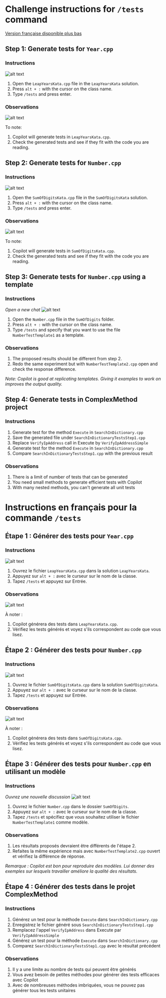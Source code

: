 # Challenge instructions for `/tests` command

[Version française disponible plus bas](#instructions-en-français)

## Step 1: Generate tests for `Year.cpp`

### Instructions
![alt text](images/image-8.png)

1. Open the `LeapYearsKata.cpp` file in the `LeapYearsKata` solution.
2. Press `alt + :` with the cursor on the class name.
3. Type `/tests` and press enter.

### Observations
![alt text](images/image-7.png)

To note:
1. Copilot will generate tests in `LeapYearsKata.cpp`.
2. Check the generated tests and see if they fit with the code you are reading.

## Step 2: Generate tests for `Number.cpp`

### Instructions
![alt text](images/image-9.png)

1. Open the `SumOfDigitsKata.cpp` file in the `SumOfDigitsKata` solution.
2. Press `alt + :` with the cursor on the class name.
3. Type `/tests` and press enter.

### Observations
![alt text](images/image-10.png)

To note:
1. Copilot will generate tests in `SumOfDigitsKata.cpp`.
2. Check the generated tests and see if they fit with the code you are reading.

## Step 3: Generate tests for `Number.cpp` using a template

### Instructions
*Open a new chat*
![alt text](images/image-11.png)

1. Open the `Number.cpp` file in the `SumOfDigits` folder.
2. Press `alt + :` with the cursor on the class name.
3. Type `/tests` and specify that you want to use the file `NumberTestTemplate1` as a template.

### Observations
1. The proposed results should be different from step 2.
2. Redo the same experiment but with `NumberTestTemplate2.cpp` open and check the response difference.

*Note: Copilot is good at replicating templates. Giving it examples to work on improves the output quality.*

## Step 4: Generate tests in ComplexMethod project

### Instructions

1. Generate test for the method `Execute` in `SearchInDictionary.cpp`
2. Save the generated file under `SearchInDictionaryTestsStep1.cpp`
3. Replace `VerifyIpAddress` call in Execute by `VerifyIpAddressSimple`
4. Generate test for the method `Execute` in `SearchInDictionary.cpp`
5. Compare `SearchInDictionaryTestsStep1.cpp` with the previous result

### Observations

1. There is a limit of number of tests that can be generated
2. You need small methods to generate efficient tests with Copilot 
3. With many nested methods, you can't generate all unit tests

# Instructions en français pour la commande `/tests`

## Étape 1 : Générer des tests pour `Year.cpp`

### Instructions
![alt text](images/image-8.png)

1. Ouvrez le fichier `LeapYearsKata.cpp` dans la solution `LeapYearsKata`.
2. Appuyez sur `alt + :` avec le curseur sur le nom de la classe.
3. Tapez `/tests` et appuyez sur Entrée.

### Observations
![alt text](images/image-7.png)

À noter :
1. Copilot générera des tests dans `LeapYearsKata.cpp`.
2. Vérifiez les tests générés et voyez s'ils correspondent au code que vous lisez.

## Étape 2 : Générer des tests pour `Number.cpp`

### Instructions
![alt text](images/image-9.png)

1. Ouvrez le fichier `SumOfDigitsKata.cpp` dans la solution `SumOfDigitsKata`.
2. Appuyez sur `alt + :` avec le curseur sur le nom de la classe.
3. Tapez `/tests` et appuyez sur Entrée.

### Observations
![alt text](images/image-10.png)

À noter :
1. Copilot générera des tests dans `SumOfDigitsKata.cpp`.
2. Vérifiez les tests générés et voyez s'ils correspondent au code que vous lisez.

## Étape 3 : Générer des tests pour `Number.cpp` en utilisant un modèle

### Instructions
*Ouvrez une nouvelle discussion*
![alt text](images/image-11.png)

1. Ouvrez le fichier `Number.cpp` dans le dossier `SumOfDigits`.
2. Appuyez sur `alt + :` avec le curseur sur le nom de la classe.
3. Tapez `/tests` et spécifiez que vous souhaitez utiliser le fichier `NumberTestTemplate1` comme modèle.

### Observations
1. Les résultats proposés devraient être différents de l'étape 2.
2. Refaites la même expérience mais avec `NumberTestTemplate2.cpp` ouvert et vérifiez la différence de réponse.

*Remarque : Copilot est bon pour reproduire des modèles. Lui donner des exemples sur lesquels travailler améliore la qualité des résultats.*

## Étape 4 : Générer des tests dans le projet ComplexMethod

### Instructions

1. Générez un test pour la méthode `Execute` dans `SearchInDictionary.cpp`
2. Enregistrez le fichier généré sous `SearchInDictionaryTestsStep1.cpp`
3. Remplacez l'appel `VerifyIpAddress` dans Execute par `VerifyIpAddressSimple`
4. Générez un test pour la méthode `Execute` dans `SearchInDictionary.cpp`
5. Comparez `SearchInDictionaryTestsStep1.cpp` avec le résultat précédent

### Observations

1. Il y a une limite au nombre de tests qui peuvent être générés
2. Vous avez besoin de petites méthodes pour générer des tests efficaces avec Copilot
3. Avec de nombreuses méthodes imbriquées, vous ne pouvez pas générer tous les tests unitaires